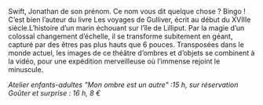 Swift, Jonathan de son prénom. Ce nom vous dit quelque chose ? Bingo ! C’est bien l’auteur du livre Les voyages de Gulliver, écrit au début du XVIIIe siècle.L’histoire d’un marin échouant sur l’île de Lilliput. Par la magie d’un colossal changement d’échelle, il se transforme subitement en géant, capturé par des êtres pas plus hauts que 6 pouces. Transposées dans le monde actuel, les images de ce théâtre d’ombres et d’objets se combinent à la vidéo, pour une expédition merveilleuse où l’immense rejoint le minuscule.

_Atelier enfants-adultes "Mon ombre est un autre" :15 h, sur réservation Goûter et surprise : 16 h, 8 €_
